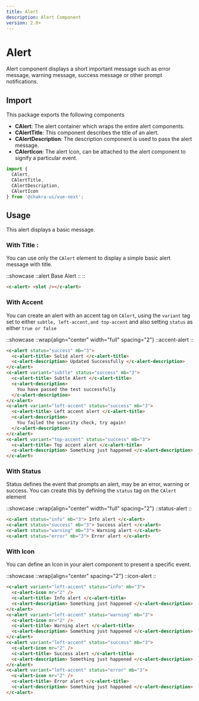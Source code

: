 ```yaml
---
title: Alert
description: Alert Component
version: 2.0+
---
```


# Alert

Alert component displays a short important message such as error message, warning message, success message or other prompt notifications.

## Import

This package exports the following components

- **CAlert**: The alert container which wraps the entire alert components.
- **CAlertTitle**: This component describes the title of an alert.
- **CAlertDescription**: The description component is used to pass the alert message.
- **CAlertIcon**: The alert Icon, can be attached to the alert component to signify a particular event.

```js
import {
  CAlert,
  CAlertTitle,
  CAlertDescription,
  CAlertIcon
} from '@chakra-ui/vue-next';
```

## Usage

This alert displays a basic message.

### With Title :

You can use only the `CAlert` element to display a simple basic alert message with title.

::showcase
::alert
Base Alert
::
::

```html
<c-alert> <slot /></c-alert>
```

### With Accent

You can create an alert with an accent tag on `CAlert`, using the `variant` tag set to either `subtle, left-accent,and top-accent` and also setting `status` as either `true or false`

::showcase
::wrap{align="center" width="full" spacing="2"}
::accent-alert
::

```html
<c-alert status="success" mb="3">
  <c-alert-title> Solid alert </c-alert-title>
  <c-alert-description> Updated Successfully </c-alert-description>
</c-alert>
<c-alert variant="subtle" status="success" mb="3">
  <c-alert-title> Subtle Alert </c-alert-title>
  <c-alert-description>
    You have passed the test successfully
  </c-alert-description>
</c-alert>
<c-alert variant="left-accent" status="success" mb="3">
  <c-alert-title> Left accent alert </c-alert-title>
  <c-alert-description>
    You failed the security check, try again!
  </c-alert-description>
</c-alert>
<c-alert variant="top-accent" status="success" mb="3">
  <c-alert-title> Top accent alert </c-alert-title>
  <c-alert-description> Something just happened </c-alert-description>
</c-alert>
```

### With Status

Status defines the event that prompts an alert, may be an error, warning or success. You can create this by defining the `status` tag on the `CAlert` element

::showcase
::wrap{align="center" width="full" spacing="2"}
::status-alert
::

```html
<c-alert status="info" mb="3"> Info alert </c-alert>
<c-alert status="success" mb="3"> Success alert </c-alert>
<c-alert status="warning" mb="3"> Warning alert </c-alert>
<c-alert status="error" mb="3"> Error alert </c-alert>
```

### With Icon

You can define an Icon in your alert component to present a specific event.

::showcase
::wrap{align="center" spacing="2"}
::icon-alert
::

```html
<c-alert variant="left-accent" status="info" mb="3">
  <c-alert-icon mr="2" />
  <c-alert-title> Info alert </c-alert-title>
  <c-alert-description> Something just happened </c-alert-description>
</c-alert>
<c-alert variant="left-accent" status="warning" mb="3">
  <c-alert-icon mr="2" />
  <c-alert-title> Warning alert </c-alert-title>
  <c-alert-description> Something just happened </c-alert-description>
</c-alert>
<c-alert variant="left-accent" status="success" mb="3">
  <c-alert-icon mr="2" />
  <c-alert-title> Success alert </c-alert-title>
  <c-alert-description> Something just happened </c-alert-description>
</c-alert>
<c-alert variant="left-accent" status="error" mb="3">
  <c-alert-icon mr="2" />
  <c-alert-title> Error alert </c-alert-title>
  <c-alert-description> Something just happened </c-alert-description>
</c-alert>
```
